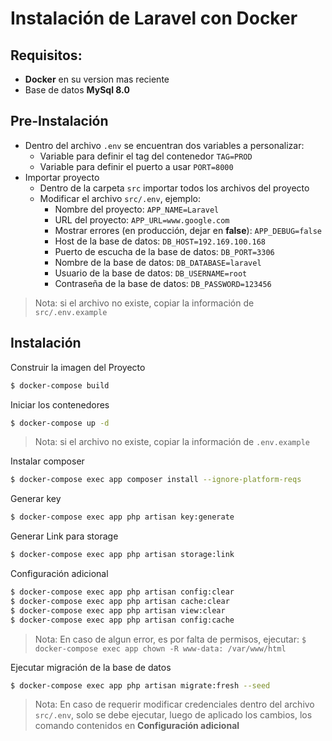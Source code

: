 # Instalación de Laravel con Docker

## Requisitos:

- **Docker** en su version mas reciente
- Base de datos **MySql 8.0**

## Pre-Instalación
- Dentro del archivo `.env` se encuentran dos variables a personalizar:
    - Variable para definir el tag del contenedor `TAG=PROD`
    - Variable para definir el puerto a usar `PORT=8000`
- Importar proyecto
    - Dentro de la carpeta `src` importar todos los archivos del proyecto
    - Modificar el archivo `src/.env`, ejemplo:
        - Nombre del proyecto: `APP_NAME=Laravel`
        - URL del proyecto: `APP_URL=www.google.com`
        - Mostrar errores (en producción, dejar en **false**): `APP_DEBUG=false`
        - Host de la base de datos: `DB_HOST=192.169.100.168`
        - Puerto de escucha de la base de datos: `DB_PORT=3306`
        - Nombre de la base de datos: `DB_DATABASE=laravel`
        - Usuario de la base de datos: `DB_USERNAME=root`
        - Contraseña de la base de datos: `DB_PASSWORD=123456`
> Nota: si el archivo no existe, copiar la información de `src/.env.example`

## Instalación

Construir la imagen del Proyecto
```sh
$ docker-compose build
```
Iniciar los contenedores
```sh
$ docker-compose up -d
```
> Nota: si el archivo no existe, copiar la información de `.env.example`


Instalar composer
```sh
$ docker-compose exec app composer install --ignore-platform-reqs
```
Generar key
```sh
$ docker-compose exec app php artisan key:generate
```
Generar Link para storage
```sh
$ docker-compose exec app php artisan storage:link
```
Configuración adicional
```sh
$ docker-compose exec app php artisan config:clear
$ docker-compose exec app php artisan cache:clear
$ docker-compose exec app php artisan view:clear
$ docker-compose exec app php artisan config:cache
```
> Nota: En caso de algun error, es por falta de permisos, ejecutar:
    `
    $ docker-compose exec app chown -R www-data: /var/www/html
    `
    
Ejecutar migración de la base de datos
```sh
$ docker-compose exec app php artisan migrate:fresh --seed
```
> Nota: En caso de requerir modificar credenciales dentro del archivo `src/.env`, solo se debe ejecutar, luego de aplicado los cambios, los comando contenidos en **Configuración adicional**